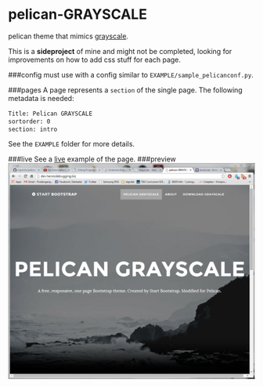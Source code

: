 pelican-GRAYSCALE
===================

pelican theme that mimics [grayscale]. 

This is a **sideproject** of mine and might not be completed, looking for improvements on how to add css stuff for each page.


###config
must use with a config similar to `EXAMPLE/sample_pelicanconf.py`.

###pages
A page represents a `section` of the single page. The following metadata is needed:
```
Title: Pelican GRAYSCALE
sortorder: 0
section: intro
```
See the `EXAMPLE` folder for more details.

###live
See a [live] example of the page.
###preview
![preview](pelican-grayscale.PNG "Preview Image")


[grayscale]: http://startbootstrap.com/templates/grayscale/  "GRAYSCALE"
[live]: http://dev.heroicdebugging.biz/ "GRAYSCALE DEV"

